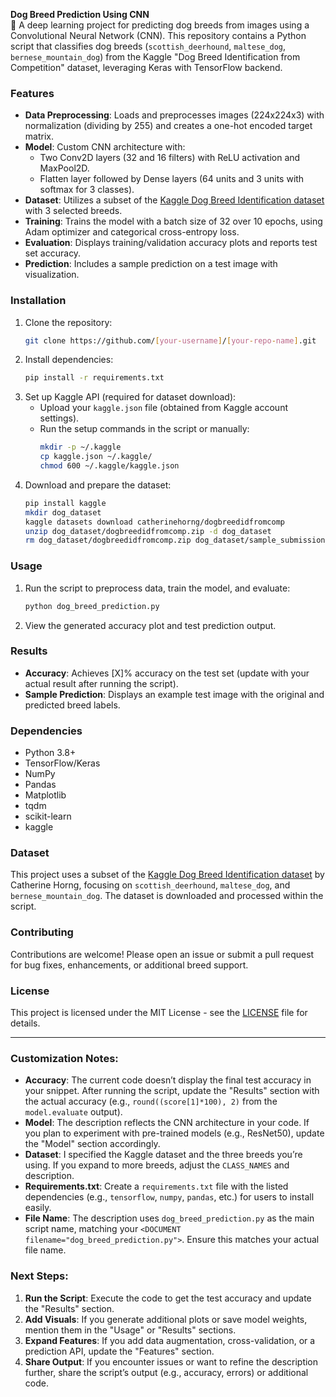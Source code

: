 **Dog Breed Prediction Using CNN**  
🐶 A deep learning project for predicting dog breeds from images using a Convolutional Neural Network (CNN). This repository contains a Python script that classifies dog breeds (`scottish_deerhound`, `maltese_dog`, `bernese_mountain_dog`) from the Kaggle "Dog Breed Identification from Competition" dataset, leveraging Keras with TensorFlow backend.

### Features
- **Data Preprocessing**: Loads and preprocesses images (224x224x3) with normalization (dividing by 255) and creates a one-hot encoded target matrix.
- **Model**: Custom CNN architecture with:
  - Two Conv2D layers (32 and 16 filters) with ReLU activation and MaxPool2D.
  - Flatten layer followed by Dense layers (64 units and 3 units with softmax for 3 classes).
- **Dataset**: Utilizes a subset of the [Kaggle Dog Breed Identification dataset](https://www.kaggle.com/c/dog-breed-identification) with 3 selected breeds.
- **Training**: Trains the model with a batch size of 32 over 10 epochs, using Adam optimizer and categorical cross-entropy loss.
- **Evaluation**: Displays training/validation accuracy plots and reports test set accuracy.
- **Prediction**: Includes a sample prediction on a test image with visualization.

### Installation
1. Clone the repository:
   ```bash
   git clone https://github.com/[your-username]/[your-repo-name].git
   ```
2. Install dependencies:
   ```bash
   pip install -r requirements.txt
   ```
3. Set up Kaggle API (required for dataset download):
   - Upload your `kaggle.json` file (obtained from Kaggle account settings).
   - Run the setup commands in the script or manually:
     ```bash
     mkdir -p ~/.kaggle
     cp kaggle.json ~/.kaggle/
     chmod 600 ~/.kaggle/kaggle.json
     ```
4. Download and prepare the dataset:
   ```bash
   pip install kaggle
   mkdir dog_dataset
   kaggle datasets download catherinehorng/dogbreedidfromcomp
   unzip dog_dataset/dogbreedidfromcomp.zip -d dog_dataset
   rm dog_dataset/dogbreedidfromcomp.zip dog_dataset/sample_submission.csv
   ```

### Usage
1. Run the script to preprocess data, train the model, and evaluate:
   ```bash
   python dog_breed_prediction.py
   ```
2. View the generated accuracy plot and test prediction output.

### Results
- **Accuracy**: Achieves [X]% accuracy on the test set (update with your actual result after running the script).
- **Sample Prediction**: Displays an example test image with the original and predicted breed labels.

### Dependencies
- Python 3.8+
- TensorFlow/Keras
- NumPy
- Pandas
- Matplotlib
- tqdm
- scikit-learn
- kaggle

### Dataset
This project uses a subset of the [Kaggle Dog Breed Identification dataset](https://www.kaggle.com/c/dog-breed-identification) by Catherine Horng, focusing on `scottish_deerhound`, `maltese_dog`, and `bernese_mountain_dog`. The dataset is downloaded and processed within the script.

### Contributing
Contributions are welcome! Please open an issue or submit a pull request for bug fixes, enhancements, or additional breed support.

### License
This project is licensed under the MIT License - see the [LICENSE](LICENSE) file for details.

---

### Customization Notes:
- **Accuracy**: The current code doesn’t display the final test accuracy in your snippet. After running the script, update the "Results" section with the actual accuracy (e.g., `round((score[1]*100), 2)` from the `model.evaluate` output).
- **Model**: The description reflects the CNN architecture in your code. If you plan to experiment with pre-trained models (e.g., ResNet50), update the "Model" section accordingly.
- **Dataset**: I specified the Kaggle dataset and the three breeds you’re using. If you expand to more breeds, adjust the `CLASS_NAMES` and description.
- **Requirements.txt**: Create a `requirements.txt` file with the listed dependencies (e.g., `tensorflow`, `numpy`, `pandas`, etc.) for users to install easily.
- **File Name**: The description uses `dog_breed_prediction.py` as the main script name, matching your `<DOCUMENT filename="dog_breed_prediction.py">`. Ensure this matches your actual file name.

### Next Steps:
1. **Run the Script**: Execute the code to get the test accuracy and update the "Results" section.
2. **Add Visuals**: If you generate additional plots or save model weights, mention them in the "Usage" or "Results" sections.
3. **Expand Features**: If you add data augmentation, cross-validation, or a prediction API, update the "Features" section.
4. **Share Output**: If you encounter issues or want to refine the description further, share the script’s output (e.g., accuracy, errors) or additional code.

